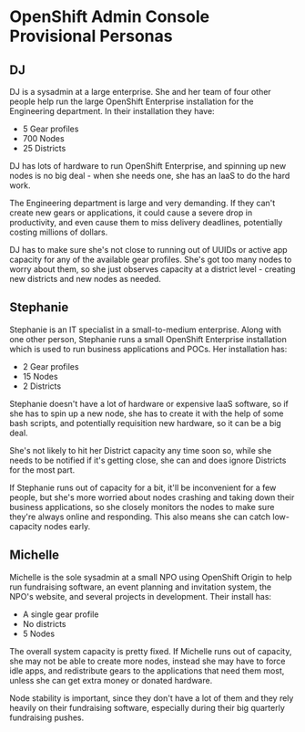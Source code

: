 OpenShift Admin Console Provisional Personas
============================================

DJ
--

DJ is a sysadmin at a large enterprise. She and her team of four other people help run the large OpenShift Enterprise installation for the Engineering department. In their installation they have:
* 5 Gear profiles
* 700 Nodes
* 25 Districts

DJ has lots of hardware to run OpenShift Enterprise, and spinning up new nodes is no big deal - when she needs one, she has an IaaS to do the hard work.

The Engineering department is large and very demanding. If they can't create new gears or applications, it could cause a severe drop in productivity, and even cause them to miss delivery deadlines, potentially costing millions of dollars.

DJ has to make sure she's not close to running out of UUIDs or active app capacity for any of the available gear profiles. She's got too many nodes to worry about them, so she just observes capacity at a district level - creating new districts and new nodes as needed.


Stephanie
---------

Stephanie is an IT specialist in a small-to-medium enterprise. Along with one other person, Stephanie runs a small OpenShift Enterprise installation which is used to run business applications and POCs. Her installation has:
* 2 Gear profiles
* 15 Nodes
* 2 Districts

Stephanie doesn't have a lot of hardware or expensive IaaS software, so if she has to spin up a new node, she has to create it with the help of some bash scripts, and potentially requisition new hardware, so it can be a big deal.

She's not likely to hit her District capacity any time soon so, while she needs to be notified if it's getting close, she can and does ignore Districts for the most part.

If Stephanie runs out of capacity for a bit, it'll be inconvenient for a few people, but she's more worried about nodes crashing and taking down their business applications, so she closely monitors the nodes to make sure they're always online and responding. This also means she can catch low-capacity nodes early.


Michelle
--------

Michelle is the sole sysadmin at a small NPO using OpenShift Origin to help run fundraising software, an event planning and invitation system, the NPO's website, and several projects in development. Their install has:
* A single gear profile
* No districts
* 5 Nodes

The overall system capacity is pretty fixed. If Michelle runs out of capacity, she may not be able to create more nodes, instead she may have to force idle apps, and redistribute gears to the applications that need them most, unless she can get extra money or donated hardware.

Node stability is important, since they don't have a lot of them and they rely heavily on their fundraising software, especially during their big quarterly fundraising pushes.

